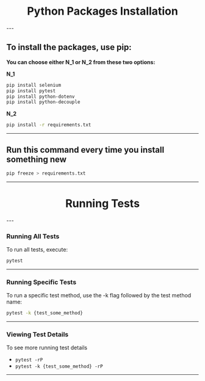 <h1 align="center">Python Packages Installation</h1>
---

## To install the packages, use pip:

**You can choose either N_1 or N_2 from these two options:**

**N_1**
```bash
pip install selenium
pip install pytest
pip install python-dotenv
pip install python-decouple
```

**N_2**
```bash
pip install -r requirements.txt
```

---

## Run this command every time you install something new

```bash
pip freeze > requirements.txt
```

---

<h1 align="center">Running Tests</h1>
---

### Running All Tests

To run all tests, execute:

```bash
pytest
```

---

### Running Specific Tests

To run a specific test method, use the -k flag followed by the test method name:

```bash
pytest -k {test_some_method}
```

---

### Viewing Test Details

To see more running test details

- `pytest -rP`
- `pytest -k {test_some_method} -rP`

---